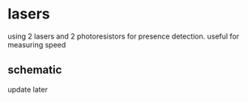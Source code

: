 # lasers
using 2 lasers and 2 photoresistors for presence detection. useful for measuring speed
## schematic
update later
